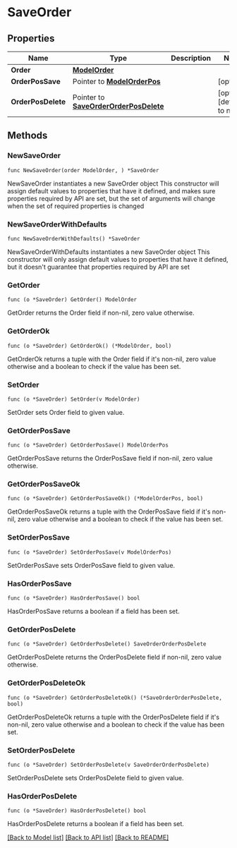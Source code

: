 # SaveOrder

## Properties

Name | Type | Description | Notes
------------ | ------------- | ------------- | -------------
**Order** | [**ModelOrder**](ModelOrder.md) |  | 
**OrderPosSave** | Pointer to [**ModelOrderPos**](ModelOrderPos.md) |  | [optional] 
**OrderPosDelete** | Pointer to [**SaveOrderOrderPosDelete**](SaveOrderOrderPosDelete.md) |  | [optional] [default to null]

## Methods

### NewSaveOrder

`func NewSaveOrder(order ModelOrder, ) *SaveOrder`

NewSaveOrder instantiates a new SaveOrder object
This constructor will assign default values to properties that have it defined,
and makes sure properties required by API are set, but the set of arguments
will change when the set of required properties is changed

### NewSaveOrderWithDefaults

`func NewSaveOrderWithDefaults() *SaveOrder`

NewSaveOrderWithDefaults instantiates a new SaveOrder object
This constructor will only assign default values to properties that have it defined,
but it doesn't guarantee that properties required by API are set

### GetOrder

`func (o *SaveOrder) GetOrder() ModelOrder`

GetOrder returns the Order field if non-nil, zero value otherwise.

### GetOrderOk

`func (o *SaveOrder) GetOrderOk() (*ModelOrder, bool)`

GetOrderOk returns a tuple with the Order field if it's non-nil, zero value otherwise
and a boolean to check if the value has been set.

### SetOrder

`func (o *SaveOrder) SetOrder(v ModelOrder)`

SetOrder sets Order field to given value.


### GetOrderPosSave

`func (o *SaveOrder) GetOrderPosSave() ModelOrderPos`

GetOrderPosSave returns the OrderPosSave field if non-nil, zero value otherwise.

### GetOrderPosSaveOk

`func (o *SaveOrder) GetOrderPosSaveOk() (*ModelOrderPos, bool)`

GetOrderPosSaveOk returns a tuple with the OrderPosSave field if it's non-nil, zero value otherwise
and a boolean to check if the value has been set.

### SetOrderPosSave

`func (o *SaveOrder) SetOrderPosSave(v ModelOrderPos)`

SetOrderPosSave sets OrderPosSave field to given value.

### HasOrderPosSave

`func (o *SaveOrder) HasOrderPosSave() bool`

HasOrderPosSave returns a boolean if a field has been set.

### GetOrderPosDelete

`func (o *SaveOrder) GetOrderPosDelete() SaveOrderOrderPosDelete`

GetOrderPosDelete returns the OrderPosDelete field if non-nil, zero value otherwise.

### GetOrderPosDeleteOk

`func (o *SaveOrder) GetOrderPosDeleteOk() (*SaveOrderOrderPosDelete, bool)`

GetOrderPosDeleteOk returns a tuple with the OrderPosDelete field if it's non-nil, zero value otherwise
and a boolean to check if the value has been set.

### SetOrderPosDelete

`func (o *SaveOrder) SetOrderPosDelete(v SaveOrderOrderPosDelete)`

SetOrderPosDelete sets OrderPosDelete field to given value.

### HasOrderPosDelete

`func (o *SaveOrder) HasOrderPosDelete() bool`

HasOrderPosDelete returns a boolean if a field has been set.


[[Back to Model list]](../README.md#documentation-for-models) [[Back to API list]](../README.md#documentation-for-api-endpoints) [[Back to README]](../README.md)


